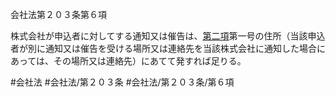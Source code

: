 会社法第２０３条第６項

株式会社が申込者に対してする通知又は催告は、[第二項](会社法＿＿＿＿第２０３条第２項)第一号の住所（当該申込者が別に通知又は催告を受ける場所又は連絡先を当該株式会社に通知した場合にあっては、その場所又は連絡先）にあてて発すれば足りる。

#会社法
#会社法/第２０３条
#会社法/第２０３条/第６項
